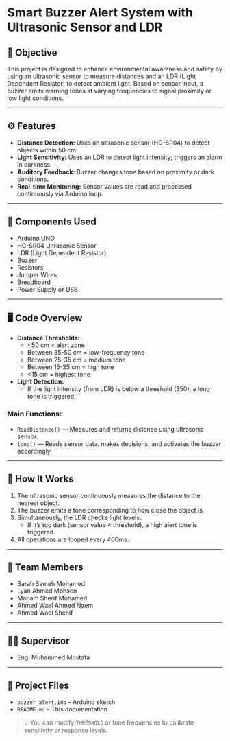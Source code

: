 
# Smart Buzzer Alert System with Ultrasonic Sensor and LDR

## 📌 Objective

This project is designed to enhance environmental awareness and safety by using an ultrasonic sensor to measure distances and an LDR (Light Dependent Resistor) to detect ambient light. Based on sensor input, a buzzer emits warning tones at varying frequencies to signal proximity or low light conditions.

---

## ⚙️ Features

- **Distance Detection:** Uses an ultrasonic sensor (HC-SR04) to detect objects within 50 cm.
- **Light Sensitivity:** Uses an LDR to detect light intensity; triggers an alarm in darkness.
- **Auditory Feedback:** Buzzer changes tone based on proximity or dark conditions.
- **Real-time Monitoring:** Sensor values are read and processed continuously via Arduino loop.

---

## 🔧 Components Used

- Arduino UNO
- HC-SR04 Ultrasonic Sensor
- LDR (Light Dependent Resistor)
- Buzzer
- Resistors
- Jumper Wires
- Breadboard
- Power Supply or USB

---

## 🖥️ Code Overview

- **Distance Thresholds:**
  - <50 cm = alert zone
  - Between 35-50 cm = low-frequency tone
  - Between 25-35 cm = medium tone
  - Between 15-25 cm = high tone
  - <15 cm = highest tone
- **Light Detection:**
  - If the light intensity (from LDR) is below a threshold (350), a long tone is triggered.

### Main Functions:
- `ReadDistance()` — Measures and returns distance using ultrasonic sensor.
- `loop()` — Reads sensor data, makes decisions, and activates the buzzer accordingly.

---

## 🧪 How It Works

1. The ultrasonic sensor continuously measures the distance to the nearest object.
2. The buzzer emits a tone corresponding to how close the object is.
3. Simultaneously, the LDR checks light levels:
   - If it’s too dark (sensor value < threshold), a high alert tone is triggered.
4. All operations are looped every 400ms.

---

## 👤 Team Members

- Sarah Sameh Mohamed  
- Lyan Ahmed Mohsen  
- Mariam Sherif Mohamed  
- Ahmed Wael Ahmed Naem  
- Ahmed Wael Shenif  

---

## 👨‍🏫 Supervisor

- Eng. Muhammed Mostafa

---

## 📂 Project Files

- `buzzer_alert.ino` – Arduino sketch
- `README.md` – This documentation

> 💡 You can modify `THRESHOLD` or tone frequencies to calibrate sensitivity or response levels.
